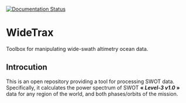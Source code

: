 [![Documentation Status](https://readthedocs.org/projects/widetrax/badge/?version=latest)](https://widetrax.readthedocs.io/en/latest/?badge=latest)
# WideTrax
Toolbox for manipulating wide-swath altimetry ocean data. 

## Introcution


This is an open repository providing a tool for processing SWOT data. Specifically, it calculates the power spectrum of SWOT **« *Level-3 v1.0* »** data for any region of the world, and both phases/orbits of the mission.
